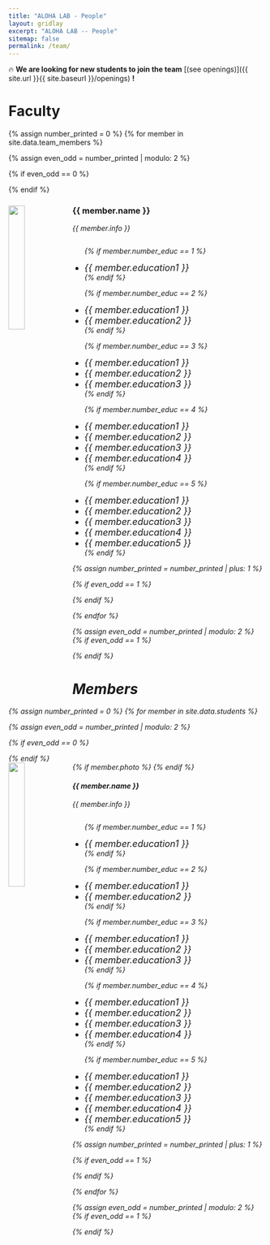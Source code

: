 ```yaml
---
title: "ALOHA LAB - People"
layout: gridlay
excerpt: "ALOHA LAB -- People"
sitemap: false
permalink: /team/
---
```


🔥 **We are looking for new students to join the team** [(see openings)]({{ site.url }}{{ site.baseurl }}/openings) **!**

# Faculty

{% assign number_printed = 0 %}
{% for member in site.data.team_members %}

{% assign even_odd = number_printed | modulo: 2 %}

{% if even_odd == 0 %}
<div class="row">
{% endif %}

<div class="col-sm-6 clearfix">
  <img src="{{ site.url }}{{ site.baseurl }}/images/teampic/{{ member.photo }}" class="img-responsive avatar" width="25%" style="float: left" />
  <h3>{{ member.name }}</h3>
  <i class="lead text-muted">{{ member.info }} <!--<br>email: <{{ member.email }}></i> -->
  <ul style="overflow: hidden">

  {% if member.number_educ == 1 %}
  <li style="font-size: 18px"> {{ member.education1 }} </li>
  {% endif %}

  {% if member.number_educ == 2 %}
  <li style="font-size: 18px"> {{ member.education1 }} </li>
  <li style="font-size: 18px"> {{ member.education2 }} </li>
  {% endif %}

  {% if member.number_educ == 3 %}
  <li style="font-size: 18px"> {{ member.education1 }} </li>
  <li style="font-size: 18px"> {{ member.education2 }} </li>
  <li style="font-size: 18px"> {{ member.education3 }} </li>
  {% endif %}

  {% if member.number_educ == 4 %}
  <li style="font-size: 18px"> {{ member.education1 }} </li>
  <li style="font-size: 18px"> {{ member.education2 }} </li>
  <li style="font-size: 18px"> {{ member.education3 }} </li>
  <li style="font-size: 18px"> {{ member.education4 }} </li>
  {% endif %}

  {% if member.number_educ == 5 %}
  <li style="font-size: 18px"> {{ member.education1 }} </li>
  <li style="font-size: 18px"> {{ member.education2 }} </li>
  <li style="font-size: 18px"> {{ member.education3 }} </li>
  <li style="font-size: 18px"> {{ member.education4 }} </li>
  <li style="font-size: 18px"> {{ member.education5 }} </li>
  {% endif %}

  </ul>
</div>

{% assign number_printed = number_printed | plus: 1 %}

{% if even_odd == 1 %}
</div>
{% endif %}

{% endfor %}

{% assign even_odd = number_printed | modulo: 2 %}
{% if even_odd == 1 %}
</div>
{% endif %}


# Members

<!-- ## Students -->
{% assign number_printed = 0 %}
{% for member in site.data.students %}

{% assign even_odd = number_printed | modulo: 2 %}

{% if even_odd == 0 %}
<div class="row">
{% endif %}

<div class="col-sm-6 clearfix">
  {% if member.photo %}
  <img src="{{ site.url }}{{ site.baseurl }}/images/teampic/{{ member.photo }}" class="img-responsive avatar" width="25%" style="float: left" />
  {% endif %}
  <h4>{{ member.name }}</h4>
  <i class="lead text-muted">{{ member.info }} <!--<br>email: <{{ member.email }}></i> -->
  <ul style="overflow: hidden">

  {% if member.number_educ == 1 %}
  <li style="font-size: 18px"> {{ member.education1 }} </li>
  {% endif %}

  {% if member.number_educ == 2 %}
  <li style="font-size: 18px"> {{ member.education1 }} </li>
  <li style="font-size: 18px"> {{ member.education2 }} </li>
  {% endif %}

  {% if member.number_educ == 3 %}
  <li style="font-size: 18px"> {{ member.education1 }} </li>
  <li style="font-size: 18px"> {{ member.education2 }} </li>
  <li style="font-size: 18px"> {{ member.education3 }} </li>
  {% endif %}

  {% if member.number_educ == 4 %}
  <li style="font-size: 18px"> {{ member.education1 }} </li>
  <li style="font-size: 18px"> {{ member.education2 }} </li>
  <li style="font-size: 18px"> {{ member.education3 }} </li>
  <li style="font-size: 18px"> {{ member.education4 }} </li>
  {% endif %}

  {% if member.number_educ == 5 %}
  <li style="font-size: 18px"> {{ member.education1 }} </li>
  <li style="font-size: 18px"> {{ member.education2 }} </li>
  <li style="font-size: 18px"> {{ member.education3 }} </li>
  <li style="font-size: 18px"> {{ member.education4 }} </li>
  <li style="font-size: 18px"> {{ member.education5 }} </li>
  {% endif %}

  </ul>
</div>

{% assign number_printed = number_printed | plus: 1 %}

{% if even_odd == 1 %}
</div>
{% endif %}

{% endfor %}

{% assign even_odd = number_printed | modulo: 2 %}
{% if even_odd == 1 %}
</div>
{% endif %}

<!--

## Alumni

{% assign number_printed = 0 %}
{% for member in site.data.alumni_members %}

{% assign even_odd = number_printed | modulo: 2 %}

{% if even_odd == 0 %}
<div class="row">
{% endif %}

<div class="col-sm-6 clearfix">
  <img src="{{ site.url }}{{ site.baseurl }}/images/teampic/{{ member.photo }}" class="img-responsive" width="25%" style="float: left" />
  <h4>{{ member.name }}</h4>
  <i>{{ member.duration }} <br> Role: {{ member.info }}</i>
  <ul style="overflow: hidden">

  </ul>
</div>

{% assign number_printed = number_printed | plus: 1 %}

{% if even_odd == 1 %}
</div>
{% endif %}

{% endfor %}

{% assign even_odd = number_printed | modulo: 2 %}
{% if even_odd == 1 %}
</div>
{% endif %}

## Former visitors, BSc/ MSc students
<div class="row">

<div class="col-sm-4 clearfix">
<h4>Visitors</h4>
{% for member in site.data.alumni_visitors %}
{{ member.name }}
{% endfor %}
</div>

<div class="col-sm-4 clearfix">
<h4>Master students</h4>
{% for member in site.data.alumni_msc %}
{{ member.name }}
{% endfor %}
</div>

<div class="col-sm-4 clearfix">
<h4>Bachelor Students</h4>
{% for member in site.data.alumni_bsc %}
{{ member.name }}
{% endfor %}
</div>

</div>


## Administrative and System Support
<a href="https://www.usf.edu/engineering/cse/people/staff.aspx">USF's Department of Computer Science and Engineering Staff</a>
-->
